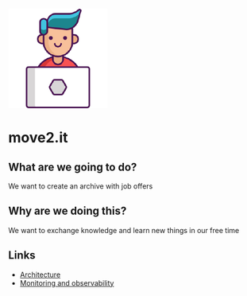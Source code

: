 ![move2.it](assets/icon.png)

# move2.it

## What are we going to do?

We want to create an archive with job offers

## Why are we doing this?

We want to exchange knowledge and learn new things in our free time

## Links

* [Architecture](Architecture.md)
* [Monitoring and observability](Monitoring.md)